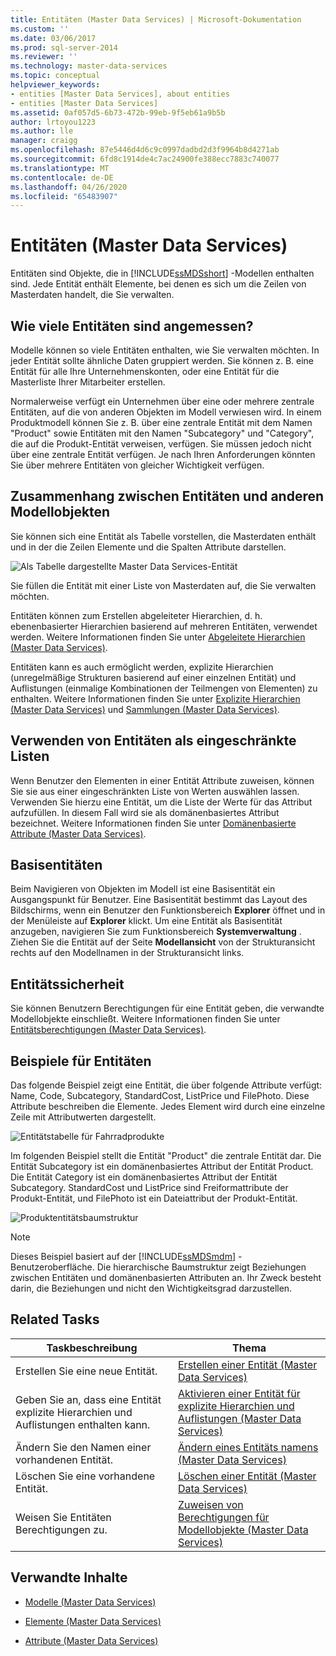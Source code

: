 ```yaml
---
title: Entitäten (Master Data Services) | Microsoft-Dokumentation
ms.custom: ''
ms.date: 03/06/2017
ms.prod: sql-server-2014
ms.reviewer: ''
ms.technology: master-data-services
ms.topic: conceptual
helpviewer_keywords:
- entities [Master Data Services], about entities
- entities [Master Data Services]
ms.assetid: 0af057d5-6b73-472b-99eb-9f5eb61a9b5b
author: lrtoyou1223
ms.author: lle
manager: craigg
ms.openlocfilehash: 87e5446d4d6c9c0997dadbd2d3f9964b8d4271ab
ms.sourcegitcommit: 6fd8c1914de4c7ac24900fe388ecc7883c740077
ms.translationtype: MT
ms.contentlocale: de-DE
ms.lasthandoff: 04/26/2020
ms.locfileid: "65483907"
---
```

# <a name="entities-master-data-services"></a>Entitäten (Master Data Services)
  Entitäten sind Objekte, die in [!INCLUDE[ssMDSshort](../includes/ssmdsshort-md.md)] -Modellen enthalten sind. Jede Entität enthält Elemente, bei denen es sich um die Zeilen von Masterdaten handelt, die Sie verwalten.  
  
## <a name="how-many-entities-are-appropriate"></a>Wie viele Entitäten sind angemessen?  
 Modelle können so viele Entitäten enthalten, wie Sie verwalten möchten. In jeder Entität sollte ähnliche Daten gruppiert werden. Sie können z. B. eine Entität für alle Ihre Unternehmenskonten, oder eine Entität für die Masterliste Ihrer Mitarbeiter erstellen.  
  
 Normalerweise verfügt ein Unternehmen über eine oder mehrere zentrale Entitäten, auf die von anderen Objekten im Modell verwiesen wird. In einem Produktmodell können Sie z. B. über eine zentrale Entität mit dem Namen "Product" sowie Entitäten mit den Namen "Subcategory" und "Category", die auf die Produkt-Entität verweisen, verfügen. Sie müssen jedoch nicht über eine zentrale Entität verfügen. Je nach Ihren Anforderungen könnten Sie über mehrere Entitäten von gleicher Wichtigkeit verfügen.  
  
## <a name="how-entities-relate-to-other-model-objects"></a>Zusammenhang zwischen Entitäten und anderen Modellobjekten  
 Sie können sich eine Entität als Tabelle vorstellen, die Masterdaten enthält und in der die Zeilen Elemente und die Spalten Attribute darstellen.  
  
 ![Als Tabelle dargestellte Master Data Services-Entität](../../2014/master-data-services/media/mds-conc-entity-table.gif "Als Tabelle dargestellte Master Data Services-Entität")  
  
 Sie füllen die Entität mit einer Liste von Masterdaten auf, die Sie verwalten möchten.  
  
 Entitäten können zum Erstellen abgeleiteter Hierarchien, d. h. ebenenbasierter Hierarchien basierend auf mehreren Entitäten, verwendet werden. Weitere Informationen finden Sie unter [Abgeleitete Hierarchien &#40;Master Data Services&#41;](derived-hierarchies-master-data-services.md).  
  
 Entitäten kann es auch ermöglicht werden, explizite Hierarchien (unregelmäßige Strukturen basierend auf einer einzelnen Entität) und Auflistungen (einmalige Kombinationen der Teilmengen von Elementen) zu enthalten. Weitere Informationen finden Sie unter [Explizite Hierarchien &#40;Master Data Services&#41;](../../2014/master-data-services/explicit-hierarchies-master-data-services.md) und [Sammlungen &#40;Master Data Services&#41;](../../2014/master-data-services/collections-master-data-services.md).  
  
## <a name="using-entities-as-constrained-lists"></a>Verwenden von Entitäten als eingeschränkte Listen  
 Wenn Benutzer den Elementen in einer Entität Attribute zuweisen, können Sie sie aus einer eingeschränkten Liste von Werten auswählen lassen. Verwenden Sie hierzu eine Entität, um die Liste der Werte für das Attribut aufzufüllen. In diesem Fall wird sie als domänenbasiertes Attribut bezeichnet. Weitere Informationen finden Sie unter [Domänenbasierte Attribute &#40;Master Data Services&#41;](../../2014/master-data-services/domain-based-attributes-master-data-services.md).  
  
## <a name="base-entities"></a>Basisentitäten  
 Beim Navigieren von Objekten im Modell ist eine Basisentität ein Ausgangspunkt für Benutzer. Eine Basisentität bestimmt das Layout des Bildschirms, wenn ein Benutzer den Funktionsbereich **Explorer** öffnet und in der Menüleiste auf **Explorer** klickt. Um eine Entität als Basisentität anzugeben, navigieren Sie zum Funktionsbereich **Systemverwaltung** . Ziehen Sie die Entität auf der Seite **Modellansicht** von der Strukturansicht rechts auf den Modellnamen in der Strukturansicht links.  
  
## <a name="entity-security"></a>Entitätssicherheit  
 Sie können Benutzern Berechtigungen für eine Entität geben, die verwandte Modellobjekte einschließt. Weitere Informationen finden Sie unter [Entitätsberechtigungen &#40;Master Data Services&#41;](../../2014/master-data-services/entity-permissions-master-data-services.md).  
  
## <a name="entity-examples"></a>Beispiele für Entitäten  
 Das folgende Beispiel zeigt eine Entität, die über folgende Attribute verfügt: Name, Code, Subcategory, StandardCost, ListPrice und FilePhoto. Diese Attribute beschreiben die Elemente. Jedes Element wird durch eine einzelne Zeile mit Attributwerten dargestellt.  
  
 ![Entitätstabelle für Fahrradprodukte](../../2014/master-data-services/media/mds-conc-entity-table-w-data.gif "Entitätstabelle für Fahrradprodukte")  
  
 Im folgenden Beispiel stellt die Entität "Product" die zentrale Entität dar. Die Entität Subcategory ist ein domänenbasiertes Attribut der Entität Product. Die Entität Category ist ein domänenbasiertes Attribut der Entität Subcategory. StandardCost und ListPrice sind Freiformattribute der Produkt-Entität, und FilePhoto ist ein Dateiattribut der Produkt-Entität.  
  
 ![Produktentitätsbaumstruktur](../../2014/master-data-services/media/mds-conc-entity-ui.gif "Produktentitätsbaumstruktur")  
  
> [!NOTE]  
>  Dieses Beispiel basiert auf der [!INCLUDE[ssMDSmdm](../includes/ssmdsmdm-md.md)] -Benutzeroberfläche. Die hierarchische Baumstruktur zeigt Beziehungen zwischen Entitäten und domänenbasierten Attributen an. Ihr Zweck besteht darin, die Beziehungen und nicht den Wichtigkeitsgrad darzustellen.  
  
## <a name="related-tasks"></a>Related Tasks  
  
|Taskbeschreibung|Thema|  
|----------------------|-----------|  
|Erstellen Sie eine neue Entität.|[Erstellen einer Entität &#40;Master Data Services&#41;](../../2014/master-data-services/create-an-entity-master-data-services.md)|  
|Geben Sie an, dass eine Entität explizite Hierarchien und Auflistungen enthalten kann.|[Aktivieren einer Entität für explizite Hierarchien und Auflistungen &#40;Master Data Services&#41;](../../2014/master-data-services/enable-an-entity-for-explicit-hierarchies-and-collections-master-data-services.md)|  
|Ändern Sie den Namen einer vorhandenen Entität.|[Ändern eines Entitäts namens &#40;Master Data Services&#41;](edit-an-entity-master-data-services.md)|  
|Löschen Sie eine vorhandene Entität.|[Löschen einer Entität &#40;Master Data Services&#41;](../../2014/master-data-services/delete-an-entity-master-data-services.md)|  
|Weisen Sie Entitäten Berechtigungen zu.|[Zuweisen von Berechtigungen für Modellobjekte &#40;Master Data Services&#41;](../../2014/master-data-services/assign-model-object-permissions-master-data-services.md)|  
  
## <a name="related-content"></a>Verwandte Inhalte  
  
-   [Modelle &#40;Master Data Services&#41;](../../2014/master-data-services/models-master-data-services.md)  
  
-   [Elemente &#40;Master Data Services&#41;](../../2014/master-data-services/members-master-data-services.md)  
  
-   [Attribute &#40;Master Data Services&#41;](../../2014/master-data-services/attributes-master-data-services.md)  
  
  
